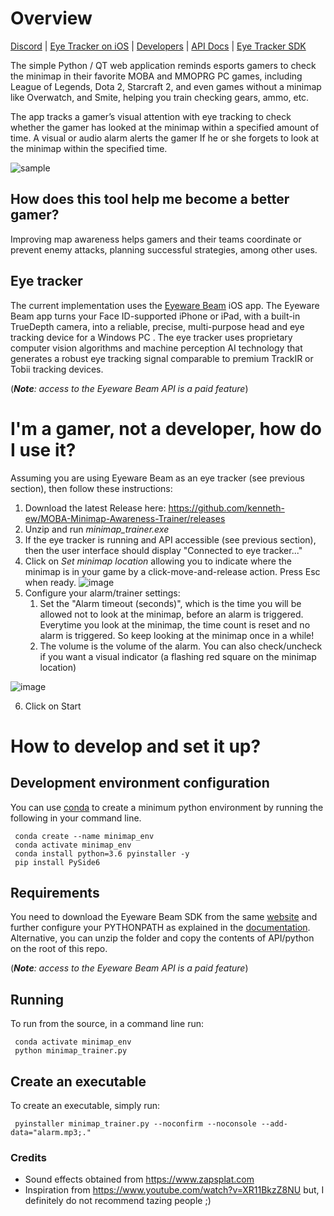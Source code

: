 # Overview #
 
[Discord](https://discord.com/invite/B7E5eXBz) | [Eye Tracker on iOS](https://apps.apple.com/us/app/eyeware-beam/id1538790472) | [Developers](https://beam.eyeware.tech/developers/) | [API Docs](https://docs.beam.eyeware.tech/) | [Eye Tracker SDK](https://eyewarecistorage.blob.core.windows.net/beam-sdk/BeamSDK-Windows64-1.1.0.zip)

The simple Python / QT web application reminds esports gamers to check the minimap in their favorite MOBA and MMOPRG PC games, including League of Legends, Dota 2,  Starcraft 2, and even games without a minimap like Overwatch, and Smite, helping you train checking gears, ammo, etc.

The app tracks a gamer’s visual attention with eye tracking to check whether the gamer has looked at the minimap within a specified amount of time. A visual or audio alarm alerts the gamer If he or she forgets to look at the minimap within the specified time.

![sample](https://user-images.githubusercontent.com/35032606/172874981-72aeff77-5bc7-4b42-9511-ea27b3c4cd90.gif)

## How does this tool help me become a better gamer? ##

Improving map awareness helps gamers and their teams coordinate or prevent enemy attacks, planning successful strategies, among other uses.

## Eye tracker ##

The current implementation uses the [Eyeware Beam](https://beam.eyeware.tech/developers/) iOS app.
The Eyeware Beam app  turns your Face ID-supported iPhone or iPad, with a built-in TrueDepth camera, into a reliable, precise, multi-purpose head and eye tracking device for a Windows PC . The eye tracker uses proprietary computer vision algorithms and machine perception AI technology that generates a robust eye tracking signal comparable to premium TrackIR or Tobii tracking devices. 

(_**Note**: access to the Eyeware Beam API is a paid feature_)

# I'm a gamer, not a developer, how do I use it? #

Assuming you are using Eyeware Beam as an eye tracker (see previous section), then follow these instructions:

1.  Download the latest Release here: https://github.com/kenneth-ew/MOBA-Minimap-Awareness-Trainer/releases
2.  Unzip and run _minimap_trainer.exe_
3.  If the eye tracker is running and API accessible (see previous section), then the user interface should display "Connected to eye tracker..."
4.  Click on _Set minimap location_ allowing you to indicate where the minimap is in your game by a click-move-and-release action. Press Esc when ready.
![image](https://user-images.githubusercontent.com/35032606/173069164-1acd2d4a-e1d2-4a6f-9091-3b2f764cc3fd.png)
5.  Configure your alarm/trainer settings:
    1. Set the "Alarm timeout (seconds)", which is the time you will be allowed not to look at the minimap, before an alarm is triggered. Everytime you look at the minimap, the time count is reset and no alarm is triggered. So keep looking at the minimap once in a while!
    2. The volume is the volume of the alarm. You can also check/uncheck if you want a visual indicator (a flashing red square on the minimap location)

![image](https://user-images.githubusercontent.com/35032606/173070003-d13b0154-f393-4d19-9d38-bb264fbe481e.png)

6.  Click on Start

# How to develop and set it up? ###

## Development environment configuration

You can use [conda](https://docs.conda.io/en/latest/miniconda.html) to create a minimum python environment by
running the following in your command line.

     conda create --name minimap_env
     conda activate minimap_env
     conda install python=3.6 pyinstaller -y
     pip install PySide6

## Requirements

You need to download the Eyeware Beam SDK from the same [website](https://beam.eyeware.tech/developers/)
and further configure your PYTHONPATH as explained in the [documentation](https://docs.beam.eyeware.tech/getting_started.html).
Alternative, you can unzip the folder and copy the contents of API/python on the root of this repo.

(_**Note**: access to the Eyeware Beam API is a paid feature_)

## Running

To run from the source, in a command line run:

     conda activate minimap_env
     python minimap_trainer.py

## Create an executable

To create an executable, simply run:

     pyinstaller minimap_trainer.py --noconfirm --noconsole --add-data="alarm.mp3;."

### Credits

- Sound effects obtained from https://www.zapsplat.com
- Inspiration from https://www.youtube.com/watch?v=XR11BkzZ8NU but, I definitely do not recommend tazing people ;)
